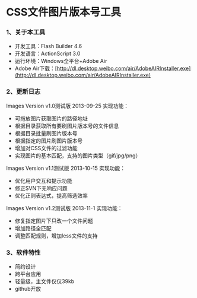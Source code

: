 CSS文件图片版本号工具
====================
	
### 1、关于本工具
* 开发工具：Flash Builder 4.6
* 开发语言：ActionScript 3.0
* 运行环境：Windows全平台+Adobe Air
* Adobe Air下载：[http://dl.desktop.weibo.com/air/AdobeAIRInstaller.exe](http://dl.desktop.weibo.com/air/AdobeAIRInstaller.exe)


### 2、更新日志
Images Version v1.0测试版 2013-09-25
实现功能：
* 可拖放图片获取图片的路径地址
* 根据目录获取所有要刷图片版本号的文件信息
* 根据目录批量刷图片版本号
* 根据指定的图片刷图片版本号
* 增加对CSS文件的过滤功能
* 实现图片的基本匹配，支持的图片类型（gif/jpg/png）
        
Images Version v1.1测试版 2013-10-15
实现功能：
* 优化用户交互和提示功能
* 修正SVN下无响应问题
* 优化正则表达式，提高筛选效率

Images Version v1.2测试版 2013-11-1
实现功能：
* 修复指定图片下只改一个文件问题
* 增加路径全匹配
* 调整匹配规则，增加less文件的支持

### 3、软件特性
* 简约设计 
* 跨平台应用
* 轻量级，主文件仅仅39kb
* github开放
